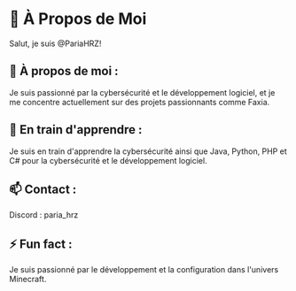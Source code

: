 # 👤 À Propos de Moi

Salut, je suis @PariaHRZ!

## 🌟 À propos de moi :

Je suis passionné par la cybersécurité et le développement logiciel, et je me concentre actuellement sur des projets passionnants comme Faxia.

## 📘 En train d'apprendre :

Je suis en train d'apprendre la cybersécurité ainsi que Java, Python, PHP et C# pour la cybersécurité et le développement logiciel.

## 📫 Contact :

Discord : paria_hrz

## ⚡ Fun fact :

Je suis passionné par le développement et la configuration dans l'univers Minecraft.
